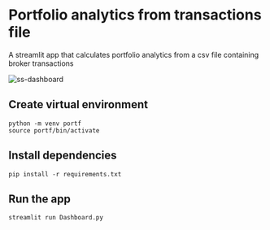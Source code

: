 # Portfolio analytics from transactions file
A streamlit app that calculates portfolio analytics from a csv file containing broker transactions

![ss-dashboard](https://github.com/deniz-o/portfolio-analytics/assets/106452842/cbe2f849-1a18-47b2-a46d-909447bb0178)


## Create virtual environment
```
python -m venv portf
source portf/bin/activate
```

## Install dependencies
```
pip install -r requirements.txt
```

## Run the app
```
streamlit run Dashboard.py
```
